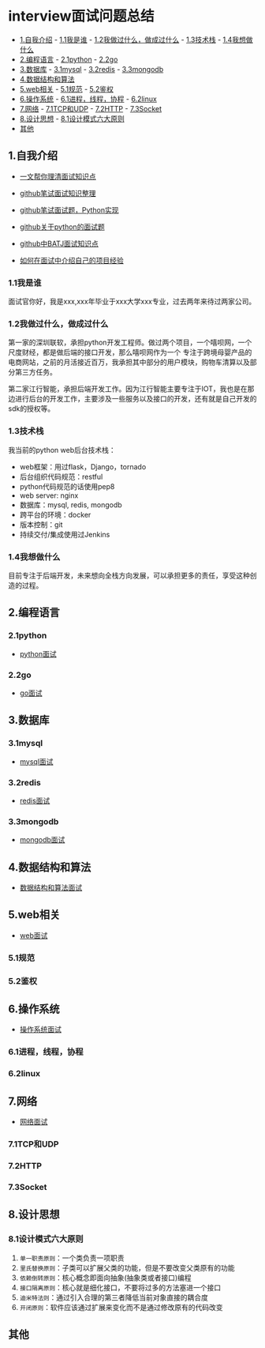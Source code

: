 # interview面试问题总结

<!-- vim-markdown-toc Marked -->

* [1.自我介绍](#1.自我介绍)
        - [1.1我是谁](#1.1我是谁)
        - [1.2我做过什么，做成过什么](#1.2我做过什么，做成过什么)
        - [1.3技术栈](#1.3技术栈)
        - [1.4我想做什么](#1.4我想做什么)
* [2.编程语言](#2.编程语言)
        - [2.1python](#2.1python)
        - [2.2go](#2.2go)
* [3.数据库](#3.数据库)
        - [3.1mysql](#3.1mysql)
        - [3.2redis](#3.2redis)
        - [3.3mongodb](#3.3mongodb)
* [4.数据结构和算法](#4.数据结构和算法)
* [5.web相关](#5.web相关)
        - [5.1规范](#5.1规范)
        - [5.2鉴权](#5.2鉴权)
* [6.操作系统](#6.操作系统)
        - [6.1进程，线程，协程](#6.1进程，线程，协程)
        - [6.2linux](#6.2linux)
* [7.网络](#7.网络)
        - [7.1TCP和UDP](#7.1tcp和udp)
        - [7.2HTTP](#7.2http)
        - [7.3Socket](#7.3socket)
* [8.设计思想](#8.设计思想)
        - [8.1设计模式六大原则](#8.1设计模式六大原则)
* [其他](#其他)

<!-- vim-markdown-toc -->

## 1.自我介绍

- [一文帮你理清面试知识点](https://github.com/CyC2018/Backend-Interview-Guide/blob/master/doc/%E4%B8%80%E6%96%87%E5%B8%AE%E4%BD%A0%E7%90%86%E6%B8%85%E9%9D%A2%E8%AF%95%E7%9F%A5%E8%AF%86%E7%82%B9.md)
- [github笔试面试知识整理](https://github.com/HIT-Alibaba/interview)
- [github笔试面试题，Python实现](https://github.com/leeguandong/Interview-code-practice-python)
- [github关于python的面试题](https://github.com/kenwoodjw/python_interview_question)
- [github中BATJ面试知识点](https://github.com/xbox1994/Java-Interview)

- [如何在面试中介绍自己的项目经验](https://mp.weixin.qq.com/s?__biz=MzI4Njc5NjM1NQ==&mid=2247486163&idx=1&sn=3f395ec8287050ac719d9237eb8107aa&chksm=ebd635ffdca1bce9f444940afeb0d86f6d83bcb2acde382057609225cba6faedf010222d1bfc&scene=21#wechat_redirect)

### 1.1我是谁

面试官你好，我是xxx,xxx年毕业于xxx大学xxx专业，过去两年来待过两家公司。

### 1.2我做过什么，做成过什么

第一家的深圳联软，承担python开发工程师。做过两个项目，一个嘻呗网，一个尺度财经，都是做后端的接口开发，那么嘻呗网作为一个
专注于跨境母婴产品的电商网站，之前的月活接近百万，我承担其中部分的用户模块，购物车清算以及部分第三方任务。

第二家江行智能，承担后端开发工作。因为江行智能主要专注于IOT，我也是在那边进行后台的开发工作，主要涉及一些服务以及接口的开发，还有就是自己开发的sdk的授权等。

### 1.3技术栈

我当前的python web后台技术栈：

- web框架：用过flask，Django，tornado
- 后台组织代码规范：restful
- python代码规范的话使用pep8
- web server: nginx
- 数据库：mysql, redis, mongodb
- 跨平台的环境：docker
- 版本控制：git
- 持续交付/集成使用过Jenkins

### 1.4我想做什么

目前专注于后端开发，未来想向全栈方向发展，可以承担更多的责任，享受这种创造的过程。

## 2.编程语言

### 2.1python

- [python面试](./python_interview.md)

### 2.2go

- [go面试](./go_interview.md)

## 3.数据库

### 3.1mysql

- [mysql面试](./mysql_interview.md)

### 3.2redis

- [redis面试](./redis_interview.md)

### 3.3mongodb

- [mongodb面试](./mongodb_interview.md)

## 4.数据结构和算法

- [数据结构和算法面试](./data_structure_algorithm_interview.md)

## 5.web相关

- [web面试](./web_interview.md)

### 5.1规范

### 5.2鉴权

## 6.操作系统

- [操作系统面试](./os_interview.md)

### 6.1进程，线程，协程

### 6.2linux

## 7.网络

- [网络面试](./network_interview.md)

### 7.1TCP和UDP

### 7.2HTTP

### 7.3Socket

## 8.设计思想

### 8.1设计模式六大原则

1. `单一职责原则`：一个类负责一项职责
2. `里氏替换原则`：子类可以扩展父类的功能，但是不要改变父类原有的功能
3. `依赖倒转原则`：核心概念即面向抽象(抽象类或者接口)编程
4. `接口隔离原则`：核心就是细化接口，不要将过多的方法塞进一个接口
5. `迪米特法则`：通过引入合理的第三者降低当前对象直接的耦合度
6. `开闭原则`：软件应该通过扩展来变化而不是通过修改原有的代码改变

## 其他
